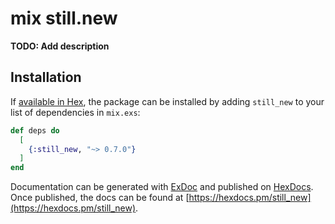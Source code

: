 # mix still.new

**TODO: Add description**

## Installation

If [available in Hex](https://hex.pm/docs/publish), the package can be installed
by adding `still_new` to your list of dependencies in `mix.exs`:

```elixir
def deps do
  [
    {:still_new, "~> 0.7.0"}
  ]
end
```

Documentation can be generated with [ExDoc](https://github.com/elixir-lang/ex_doc)
and published on [HexDocs](https://hexdocs.pm). Once published, the docs can
be found at [https://hexdocs.pm/still_new](https://hexdocs.pm/still_new).
